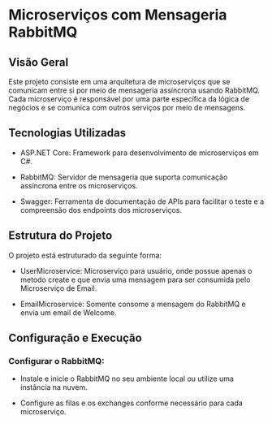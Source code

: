 # Microserviços com Mensageria RabbitMQ
## Visão Geral
Este projeto consiste em uma arquitetura de microserviços que se comunicam entre si por meio de mensageria assíncrona usando RabbitMQ. Cada microserviço é responsável por uma parte específica da lógica de negócios e se comunica com outros serviços por meio de mensagens.

## Tecnologias Utilizadas
- ASP.NET Core: Framework para desenvolvimento de microserviços em C#.
  
- RabbitMQ: Servidor de mensageria que suporta comunicação assíncrona entre os microserviços.
  
- Swagger: Ferramenta de documentação de APIs para facilitar o teste e a compreensão dos endpoints dos microserviços.

## Estrutura do Projeto
O projeto está estruturado da seguinte forma:

- UserMicroservice: Microserviço para usuário, onde possue apenas o metodo create e que envia uma mensagem para ser consumida pelo Microserviço de Email.

- EmailMicroservice: Somente consome a mensagem do RabbitMQ e envia um email de Welcome.

## Configuração e Execução
### Configurar o RabbitMQ:

- Instale e inicie o RabbitMQ no seu ambiente local ou utilize uma instância na nuvem.
  
- Configure as filas e os exchanges conforme necessário para cada microserviço.
